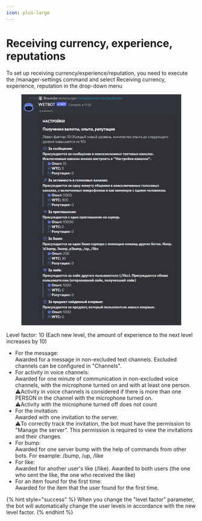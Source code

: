 ```yaml
---
icon: plus-large
---
```


# Receiving currency, experience, reputations

To set up receiving currency/experience/reputation, you need to execute the /manager-settings command and select Receiving currency, experience, reputation in the drop-down menu

<figure><img src="../.gitbook/assets/изображение_2022-10-20_182438085.png" alt=""><figcaption></figcaption></figure>

Level factor: 10 (Each new level, the amount of experience to the next level increases by 10)

* ️For the message: \
  Awarded for a message in non-excluded text channels. Excluded channels can be configured in "Channels".
* For activity in voice channels: \
  Awarded for one minute of communication in non-excluded voice channels, with the microphone turned on and with at least one person.\
  :warning:Activity in voice channels is considered if there is more than one PERSON in the channel with the microphone turned on.\
  :warning:Activity with the microphone turned off does not count
* &#x20;For the invitation: \
  Awarded with one invitation to the server.\
  :warning:To correctly track the invitation, the bot must have the permission to "Manage the server". This permission is required to view the invitations and their changes.
* For bump: \
  Awarded for one server bump with the help of commands from other bots. For example: /bump, /up, /like
* For like: \
  Awarded for another user's like (/like). Awarded to both users (the one who sent the like, the one who received the like)
* For an item found for the first time: \
  Awarded for the item that the user found for the first time.

{% hint style="success" %}
When you change the "level factor" parameter, the bot will automatically change the user levels in accordance with the new level factor.
{% endhint %}
